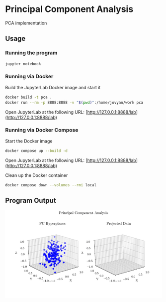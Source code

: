 # Principal Component Analysis

PCA implementation

## Usage

### Running the program

```bash
jupyter notebook
```

### Running via Docker

Build the JupyterLab Docker image and start it

```bash
docker build -t pca .
docker run --rm -p 8888:8888 -v "$(pwd)":/home/jovyan/work pca
```

Open JupyterLab at the following URL: [http://127.0.0.1:8888/lab](http://127.0.0.1:8888/lab)

### Running via Docker Compose

Start the Docker image

```bash
docker compose up --build -d
```

Open JupyterLab at the following URL: [http://127.0.0.1:8888/lab](http://127.0.0.1:8888/lab)

Clean up the Docker container

```bash
docker compose down --volumes --rmi local
```

## Program Output

![PCA](./pca.gif "PCA")
